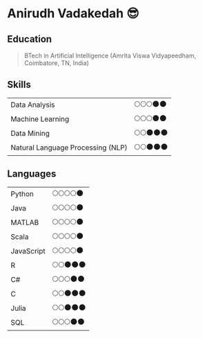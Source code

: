 # Anirudh Vadakedah 😎

## Education
>BTech in Artificial Intelligence (Amrita Viswa Vidyapeedham, Coimbatore, TN, India)

## Skills
|                                 |            |  
|---------------------------------|------------|  
|Data Analysis                    |🌕🌕🌕🌑🌑|  
|Machine Learning                 |🌕🌕🌕🌑🌑|  
|Data Mining                      |🌕🌕🌑🌑🌑|  
|Natural Language Processing (NLP)|🌕🌕🌑🌑🌑|  

## Languages
|           |            |
|-----------|------------|  
|Python     |🌕🌕🌕🌕🌑|  
|Java       |🌕🌕🌕🌕🌑|  
|MATLAB     |🌕🌕🌕🌕🌑|  
|Scala      |🌕🌕🌕🌕🌑|  
|JavaScript |🌕🌕🌕🌕🌑|  
|R          |🌕🌕🌑🌑🌑|  
|C#         |🌕🌕🌕🌑🌑|  
|C          |🌕🌕🌑🌑🌑|  
|Julia      |🌕🌕🌑🌑🌑|  
|SQL        |🌕🌕🌕🌑🌑|  

<!--
**anirudhv14/anirudhv14** is a ✨ _special_ ✨ repository because its `README.md` (this file) appears on your GitHub profile.

Here are some ideas to get you started:

- 🔭 I’m currently working on ...
- 🌱 I’m currently learning ...
- 👯 I’m looking to collaborate on ...
- 🤔 I’m looking for help with ...
- 💬 Ask me about ...
- 📫 How to reach me: ...
- 😄 Pronouns: ...
- ⚡ Fun fact: ...
-->
